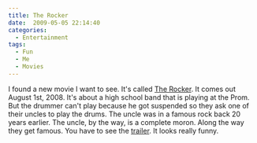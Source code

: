 ```yaml
---
title: The Rocker
date:  2009-05-05 22:14:40
categories:
  - Entertainment
tags:
  - Fun
  - Me
  - Movies
---
```


I found a new movie I want to see. It's called <a href="http://www.apple.com/trailers/fox/therocker/" target="_blank">The Rocker</a>. It comes out August 1st, 2008. It's about a high school band that is playing at the Prom. But the drummer can't play because he got suspended so they ask one of their uncles to play the drums. The uncle was in a famous rock back 20 years earlier. The uncle, by the way, is a complete moron. Along the way they get famous. You have to see the <a href="http://www.apple.com/trailers/fox/therocker/" target="_blank">trailer</a>. It looks really funny.
